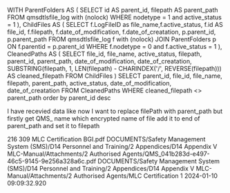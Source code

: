 WITH ParentFolders AS (
    SELECT id AS parent_id, filepath AS parent_path
    FROM qmsdtlsfile_log with (nolock)
    WHERE nodetype = 1 and active_status = 1
),
ChildFiles AS (
    SELECT f.LogFileID as file_name,f.active_status, f.id AS file_id, f.filepath, f.date_of_modification, f.date_of_creatation, p.parent_id, p.parent_path
    FROM qmsdtlsfile_log f with (nolock)
    JOIN ParentFolders p ON f.parentid = p.parent_id
    WHERE f.nodetype = 0 and f.active_status = 1
),
CleanedPaths AS (
    SELECT file_id, file_name, active_status, filepath, parent_id, parent_path, date_of_modification, date_of_creatation,
           SUBSTRING(filepath, 1, LEN(filepath) - CHARINDEX('/', REVERSE(filepath))) AS cleaned_filepath
    FROM ChildFiles
)
SELECT parent_id, file_id, file_name, filepath, parent_path, active_status, date_of_modification, date_of_creatation
FROM CleanedPaths
WHERE cleaned_filepath <> parent_path order by parent_id desc


I have recevied data like now I want to replace filePath with parent_path but firstly get QMS_ name which encrypted name of file add it to end of parent_path and set it to filepath

216	309	MLC Certification BGI.pdf	DOCUMENTS/Safety Management System (SMS)/D14 Personnel and Training/2 Appendices/D14 Appendix V MLC-Manual/Attachments/2 Authorised Agents/QMS_041b283d-e497-46c5-9145-9e256a328a6c.pdf	DOCUMENTS/Safety Management System (SMS)/D14 Personnel and Training/2 Appendices/D14 Appendix V MLC-Manual/Attachments/2 Authorised Agents/MLC Certification	1		2024-01-10 09:09:32.920
